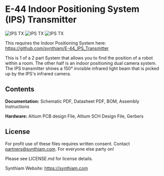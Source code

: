 # E-44 Indoor Positioning System (IPS) Transmitter

![IPS TX](https://live.staticflickr.com/65535/40785585963_ca46753d8d_k.jpg)
![IPS TX](https://live.staticflickr.com/65535/46962805984_b0e9dc204d_k.jpg)
![IPS TX](https://live.staticflickr.com/65535/32808700827_8a51697d4c_k.jpg)

This requires the Indoor Positioning System here: https://github.com/synthiam/E-44_IPS_Transmitter

This is 1 of a 2 part System that allows you to find the position of a robot within a room. The other half is an indoor positioning dual camera system. The IPS transmitter shines a 150° invisible infrared light beam that is picked up by the IPS's infrared camera.

## Contents

**Documentation:** Schematic PDF, Datasheet PDF, BOM, Assembly Instructions

**Hardware:** Altium PCB design File, Altium SCH Design File, Gerbers

## License

For profit use of these files requires written consent. Contact partners@synthiam.com. For everyone else party on!

Please see LICENSE.md for license details.

Synthiam Website: https://synthiam.com

